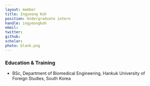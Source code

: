 ```yaml
---
layout: member
title: Ingyeong Koh
position: Undergraduate intern
handle: ingyeongkoh
email:
twitter:
github:
scholar: 
photo: blank.png
---
```



### Education & Training
- BSc, Department of Biomedical Engineering, Hankuk University of Foreign Studies, South Korea
